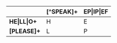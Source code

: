 |               | [^SPEAK]+     | EP\|IP\|EF    |
| ------------- | ------------- | ------------- |
| **HE\|LL\|O+**      | H             | E             |
| **[PLEASE]+**    | L             | P             |